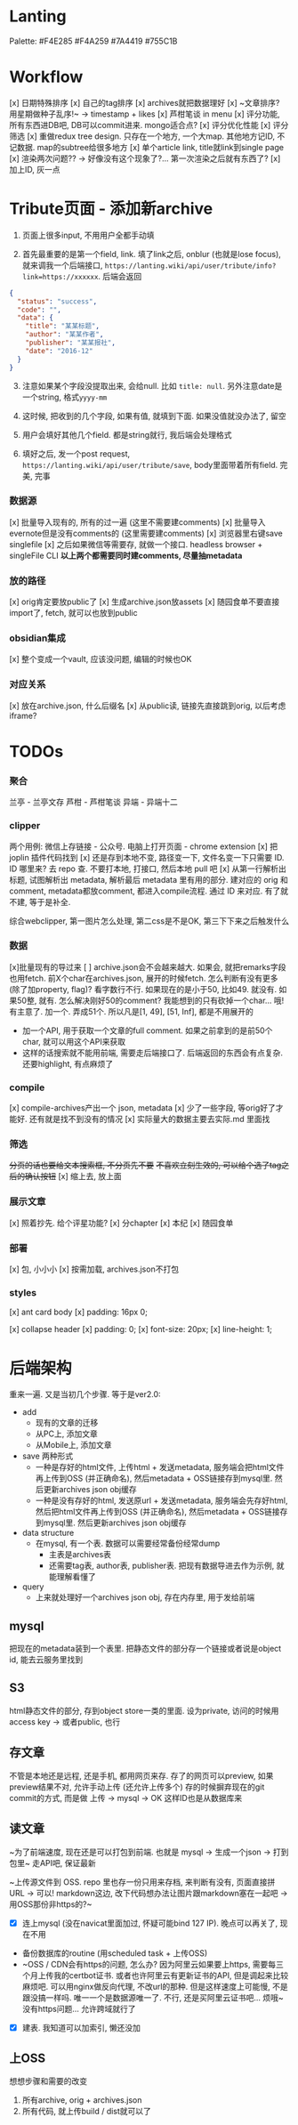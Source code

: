 # Lanting
Palette: #F4E285 #F4A259 #7A4419 #755C1B

# Workflow
[x] 日期特殊排序
[x] 自己的tag排序
[x] archives就把数据理好
[x] ~文章排序? 用星期做种子乱序!~ -> timestamp + likes
[x] 芦柑笔谈 in menu
[x] 评分功能, 所有东西进DB吧, DB可以commit进来. mongo适合点?
[x] 评分优化性能
[x] 评分筛选
[x] 重做redux tree design. 只存在一个地方, 一个大map. 其他地方记ID, 不记数据. map的subtree给很多地方
[x] 单个article link, title就link到single page
[x] 渲染两次问题?? -> 好像没有这个现象了?... 第一次渲染之后就有东西了?
[x] 加上ID, 灰一点

# Tribute页面 - 添加新archive

1. 页面上很多input, 不用用户全都手动填

2. 首先最重要的是第一个field, link. 填了link之后, onblur (也就是lose focus), 就来调我一个后端接口, `https://lanting.wiki/api/user/tribute/info?link=https://xxxxxx`. 后端会返回

```json
{
  "status": "success",
  "code": "",
  "data": {
    "title": "某某标题",
    "author": "某某作者",
    "publisher": "某某报社",
    "date": "2016-12"
  }
}
```

3. 注意如果某个字段没提取出来, 会给null. 比如 `title: null`. 另外注意date是一个string, 格式`yyyy-mm`

4. 这时候, 把收到的几个字段, 如果有值, 就填到下面. 如果没值就没办法了, 留空

5. 用户会填好其他几个field. 都是string就行, 我后端会处理格式

6. 填好之后, 发一个post request, `https://lanting.wiki/api/user/tribute/save`, body里面带着所有field. 完美, 完事

### 数据源
[x] 批量导入现有的, 所有的过一遍 (这里不需要建comments)
[x] 批量导入evernote但是没有comments的 (这里需要建comments)
[x] 浏览器里右键save singlefile
[x] 之后如果微信等需要存, 就做一个接口. headless browser + singleFile CLI
**以上两个都需要同时建comments, 尽量抽metadata**

### 放的路径
[x] orig肯定要放public了
[x] 生成archive.json放assets
[x] 随园食单不要直接import了, fetch, 就可以也放到public

### obsidian集成
[x] 整个变成一个vault, 应该没问题, 编辑的时候也OK

### 对应关系
[x] 放在archive.json, 什么后缀名
[x] 从public读, 链接先直接跳到orig, 以后考虑iframe?

# TODOs

### 聚合

兰亭 - 兰亭文存
芦柑 - 芦柑笔谈
异端 - 异端十二

### clipper
两个用例: 微信上存链接 - 公众号. 电脑上打开页面 - chrome extension
[x] 把 joplin 插件代码找到
[x] 还是存到本地不变, 路径变一下, 文件名变一下只需要 ID. ID 哪里来? 去 repo 查. 不要打本地, 打接口, 然后本地 pull 吧
[x] 从第一行解析出标题, 试图解析出 metadata, 解析最后 metadata 里有用的部分. 建对应的 orig 和 comment, metadata都放comment, 都进入compile流程. 通过 ID 来对应. 有了就不建, 等于是补全.

综合webclipper, 第一图片怎么处理, 第二css是不是OK, 第三下下来之后触发什么

### 数据
[x]批量现有的导过来
[ ] archive.json会不会越来越大. 如果会, 就把remarks字段也用fetch. 前X个char在archives.json, 展开的时候fetch. 怎么判断有没有更多 (除了加property, flag)? 看字数行不行. 如果现在的是小于50, 比如49. 就没有. 如果50整, 就有. 怎么解决刚好50的comment? 我能想到的只有砍掉一个char... 哦! 有主意了. 加一个. 弄成51个. 所以凡是[1, 49], [51, Inf], 都是不用展开的
  - 加一个API, 用于获取一个文章的full comment. 如果之前拿到的是前50个char, 就可以用这个API来获取
  - 这样的话搜索就不能用前端, 需要走后端接口了. 后端返回的东西会有点复杂. 还要highlight, 有点麻烦了

### compile
[x] compile-archives产出一个 json, metadata
[x] 少了一些字段, 等orig好了才能好. 还有就是找不到没有的情况
[x] 实际量大的数据主要去实际.md 里面找

### 筛选
~~分页的话也要给文本搜索框, 不分页先不要~~
~~不喜欢立刻生效的, 可以给个选了tag之后的确认按钮~~
[x] 缩上去, 放上面

### 展示文章
[x] 照着抄先. 给个评星功能?
[x] 分chapter
[x] 本纪
[x] 随园食单

### 部署
[x] 包, 小小小
[x] 按需加载, archives.json不打包

### styles
[x] ant card body
[x] padding: 16px 0;

[x] collapse header
[x] padding: 0;
[x] font-size: 20px;
[x] line-height: 1;

# 后端架构

重来一遍. 又是当初几个步骤. 等于是ver2.0:

- add
  - 现有的文章的迁移
  - 从PC上, 添加文章
  - 从Mobile上, 添加文章
- save 两种形式
  - 一种是存好的html文件, 上传html + 发送metadata, 服务端会把html文件再上传到OSS (并正确命名), 然后metadata + OSS链接存到mysql里. 然后更新archives json obj缓存
  - 一种是没有存好的html, 发送原url + 发送metadata, 服务端会先存好html, 然后把html文件再上传到OSS (并正确命名), 然后metadata + OSS链接存到mysql里. 然后更新archives json obj缓存
- data structure
  - 在mysql, 有一个表. 数据可以需要经常备份经常dump
    - 主表是archives表
    - 还需要tag表, author表, publisher表. 把现有数据导进去作为示例, 就能理解看懂了
- query
  - 上来就处理好一个archives json obj, 存在内存里, 用于发给前端

## mysql
把现在的metadata装到一个表里. 把静态文件的部分存一个链接或者说是object id, 能去云服务里找到

## S3
html静态文件的部分, 存到object store一类的里面. 设为private, 访问的时候用access key -> 或者public, 也行

## 存文章
不管是本地还是远程, 还是手机, 都用网页来存. 存了的网页可以preview, 如果preview结果不对, 允许手动上传 (还允许上传多个)
存的时候摒弃现在的git commit的方式, 而是做 上传 -> mysql -> OK
这样ID也是从数据库来

## 读文章
~为了前端速度, 现在还是可以打包到前端. 也就是 mysql -> 生成一个json -> 打到包里~
走API吧, 保证最新

~上传源文件到 OSS. repo 里也存一份只用来存档, 来判断有没有, 页面直接拼 URL -> 可以! markdown这边, 改下代码想办法让图片跟markdown塞在一起吧 -> 用OSS那份非https的?~

- [x] 连上mysql (没在navicat里面加过, 怀疑可能bind 127 IP). 晚点可以再关了, 现在不用
- 备份数据库的routine (用scheduled task + 上传OSS)
- ~OSS / CDN会有https的问题, 怎么办? 因为阿里云如果要上https, 需要每三个月上传我的certbot证书. 或者也许阿里云有更新证书的API, 但是调起来比较麻烦吧. 可以用nginx做反向代理, 不改url的那种. 但是这样速度上可能慢, 不是跟没搞一样吗. 唯一一个是数据源唯一了. 不行, 还是买阿里云证书吧... 烦哦~ 没有https问题... 允许跨域就行了
- [x] 建表. 我知道可以加索引, 懒还没加

## 上OSS

想想步骤和需要的改变

1. 所有archive, orig + archives.json
2. 所有代码, 就上传build / dist就可以了
